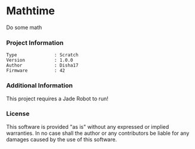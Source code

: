Mathtime
================

Do some math

### Project Information
```
Type              : Scratch
Version           : 1.0.0
Author            : Disha17
Firmware          : 42
```

### Additional Information
This project requires a Jade Robot to run!

### License
This software is provided "as is" without any expressed or implied warranties.  In no case shall the author or any contributors be liable for any damages caused by the use of this software.

